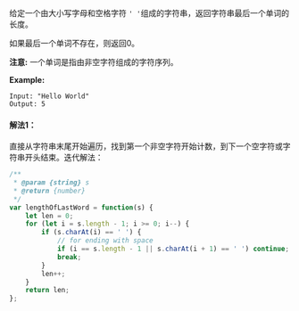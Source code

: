 给定一个由大小写字母和空格字符 `' '`组成的字符串，返回字符串最后一个单词的长度。

如果最后一个单词不存在，则返回0。

**注意:** 一个单词是指由非空字符组成的字符序列。

**Example:**

```
Input: "Hello World"
Output: 5
```



#### 解法1：

直接从字符串末尾开始遍历，找到第一个非空字符开始计数，到下一个空字符或字符串开头结束。迭代解法：

```javascript
/**
 * @param {string} s
 * @return {number}
 */
var lengthOfLastWord = function(s) {
    let len = 0;
    for (let i = s.length - 1; i >= 0; i--) { 
        if (s.charAt(i) == ' ') {
            // for ending with space
            if (i == s.length - 1 || s.charAt(i + 1) == ' ') continue;
            break;
        }
        len++;
    }
    return len;
};
```

